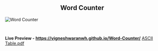 <h2 align = "center">Word Counter</h2>

![Word Counter](https://user-images.githubusercontent.com/123082001/213867262-369d87a5-98d2-4da1-aea7-fcfc81d91777.png)

<br>

**Live Preview - https://vigneshwaranwh.github.io/Word-Counter/**
[ASCII Table.pdf](https://github.com/vigneshwaranwh/Word-Counter/files/10575555/ASCII.Table.pdf)
